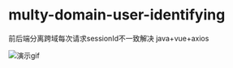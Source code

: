 # multy-domain-user-identifying
前后端分离跨域每次请求sessionId不一致解决 java+vue+axios


![演示gif](https://github.com/niezhiliang/springbootwebsocket/blob/master/demo.gif)
